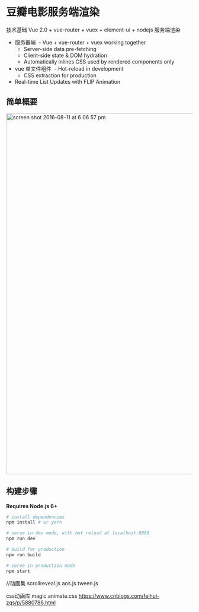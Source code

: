 # 豆瓣电影服务端渲染
技术基础 Vue 2.0 + vue-router + vuex + element-ui + nodejs 服务端渲染

 <a href='https://github.com/monkeyWangs/doubanMovie'></a>

- 服务器端
  - Vue + vue-router + vuex working together
  - Server-side data pre-fetching
  - Client-side state & DOM hydration
  - Automatically inlines CSS used by rendered components only
- vue 单文件组件
  - Hot-reload in development
  - CSS extraction for production
- Real-time List Updates with FLIP Animation

## 简单概要
<img width="973" alt="screen shot 2016-08-11 at 6 06 57 pm" src="https://cloud.githubusercontent.com/assets/499550/17607895/786a415a-5fee-11e6-9c11-45a2cfdf085c.png">

## 构建步骤
**Requires Node.js 6+**

``` bash
# install dependencies
npm install # or yarn

# serve in dev mode, with hot reload at localhost:8080
npm run dev

# build for production
npm run build

# serve in production mode
npm start
```

//动画集
scrollreveal.js
aos.js
tween.js

css动画库
magic
animate.css
https://www.cnblogs.com/feihui-zqs/p/5880786.html

